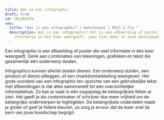 ```yaml
---
title: Wat is een infographic
draft: true
id: t0yJRZ0fW
seo:
  title: "Wat is een infographic? | Kennisbank | Phil & Flo "
  description: Wat is een infographic? Dit is een afbeelding of poster die veel
    informatie in één keer weergeeft. Lees hier meer in onze kennisbank.
---
```

Een infographic is een afbeelding of poster die veel informatie in één keer weergeeft. Denk aan combinaties van tekeningen, grafieken en tekst die gezamenlijk één onderwerp duiden.

Infographics kunnen allerlei doelen dienen. Een onderwerp duiden, een product of dienst uitleggen, of een (markt)ontwikkeling weergeven. Het grote voordeel van een infographic ten opzichte van een gebruikelijke tekst met afbeeldingen is dat alles samensmelt tot een overzichtelijke informatiehub. Zo kan je vaak in één oogopslag de belangrijkste feiten al zien. Het geeft je als contentmaker of schrijver dus meer vrijheid om de belangrijke onderwerpen te highlighten. De belangrijkste onderdelen maak je groter of geef je fellere kleuren, zo zorg je ervoor dat de lezer snel de kern van jouw boodschap begrijpt.
